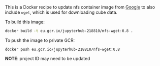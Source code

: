 This is a Docker recipe to update nfs container image from [Google](https://console.cloud.google.com/gcr/images/google-containers/GLOBAL) to also include `wget`, which is used for downloading cube data.

To build this image:

```bash
docker build -t eu.gcr.io/jupyterhub-218810/nfs-wget:0.8 .
```

To push the image to private GCR:

```
docker push eu.gcr.io/jupyterhub-218810/nfs-wget:0.8
```

**NOTE**: project ID may need to be updated